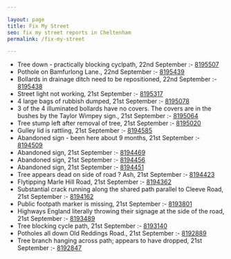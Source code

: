```yaml
---

layout: page
title: Fix My Street
seo: fix my street reports in Cheltenham
permalink: /fix-my-street

---
```


<!-- fix_marker starts -->

- Tree down - practically blocking cyclpath, 22nd September :- [8195507](https://www.fixmystreet.com/report/8195507)
- Pothole on Bamfurlong Lane., 22nd September :- [8195439](https://www.fixmystreet.com/report/8195439)
- Bollards in drainage ditch need to be repositioned, 22nd September :- [8195438](https://www.fixmystreet.com/report/8195438)
- Street light not working, 21st September :- [8195317](https://www.fixmystreet.com/report/8195317)
- 4 large bags of rubbish dumped, 21st September :- [8195078](https://www.fixmystreet.com/report/8195078)
- 3 of the 4 illuminated bollards have no covers. The covers are in the bushes by the Taylor Wimpey sign., 21st September :- [8195064](https://www.fixmystreet.com/report/8195064)
- Tree stump left after removal of tree, 21st September :- [8195020](https://www.fixmystreet.com/report/8195020)
- Gulley lid is rattling, 21st September :- [8194585](https://www.fixmystreet.com/report/8194585)
- Abandoned sign - been here about 9 months, 21st September :- [8194509](https://www.fixmystreet.com/report/8194509)
- Abandoned sign, 21st September :- [8194469](https://www.fixmystreet.com/report/8194469)
- Abandoned sign, 21st September :- [8194456](https://www.fixmystreet.com/report/8194456)
- Abandoned sign, 21st September :- [8194451](https://www.fixmystreet.com/report/8194451)
- Tree appears dead on side of road ? Ash, 21st September :- [8194423](https://www.fixmystreet.com/report/8194423)
- Flytipping Marle Hill Road, 21st September :- [8194362](https://www.fixmystreet.com/report/8194362)
- Substantial crack running along the shared path parallel to Cleeve Road, 21st September :- [8194162](https://www.fixmystreet.com/report/8194162)
- Public footpath marker is missing, 21st September :- [8193801](https://www.fixmystreet.com/report/8193801)
- Highways England literally throwing their signage at the side of the road, 21st September :- [8193489](https://www.fixmystreet.com/report/8193489)
- Tree blocking cycle path, 21st September :- [8193140](https://www.fixmystreet.com/report/8193140)
- Potholes all down Old Reddings Road., 21st September :- [8192889](https://www.fixmystreet.com/report/8192889)
- Tree branch hanging across path; appears to have dropped, 21st September :- [8192847](https://www.fixmystreet.com/report/8192847)

<!-- fix_marker ends -->